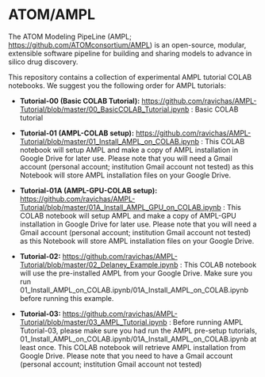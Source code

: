 # ATOM/AMPL

The ATOM Modeling PipeLine (AMPL; https://github.com/ATOMconsortium/AMPL) is an open-source, modular, extensible software pipeline for building and sharing models to advance in silico drug discovery.

This repository contains a collection of experimental AMPL tutorial COLAB notebooks. We suggest you the following order for AMPL tutorials:

* **Tutorial-00 (Basic COLAB Tutorial):** https://github.com/ravichas/AMPL-Tutorial/blob/master/00_BasicCOLAB_Tutorial.ipynb : Basic COLAB tutorial

* **Tutorial-01 (AMPL-COLAB setup):** https://github.com/ravichas/AMPL-Tutorial/blob/master/01_Install_AMPL_on_COLAB.ipynb : This COLAB notebook will setup AMPL and make a copy of AMPL installation in Google Drive for later use. Please note that you will need a Gmail account (personal account; institution Gmail account not tested) as this Notebook will store AMPL installation files on your Google Drive. 

* **Tutorial-01A (AMPL-GPU-COLAB setup):** https://github.com/ravichas/AMPL-Tutorial/blob/master/01A_Install_AMPL_GPU_on_COLAB.ipynb : This COLAB notebook will setup AMPL and make a copy of AMPL-GPU installation in Google Drive for later use. Please note that you will need a Gmail account (personal account; institution Gmail account not tested) as this Notebook will store AMPL installation files on your Google Drive. 

* **Tutorial-02:** https://github.com/ravichas/AMPL-Tutorial/blob/master/02_Delaney_Example.ipynb : This COLAB notebook will use the pre-installed AMPL from your Google Drive. Make sure you run 01_Install_AMPL_on_COLAB.ipynb/01A_Install_AMPL_on_COLAB.ipynb before running this example. 

* **Tutorial-03:** https://github.com/ravichas/AMPL-Tutorial/blob/master/03_AMPL_Tutorial.ipynb : Before running AMPL Tutorial-03, please make sure you had run the AMPL pre-setup tutorials, 01_Install_AMPL_on_COLAB.ipynb/01A_Install_AMPL_on_COLAB.ipynb at least once. This COLAB notebook will retrieve AMPL installation from Google Drive. Please note that you need to have a Gmail account (personal account; institution Gmail account not tested)
